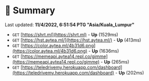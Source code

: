 # 📖 Summary
Last updated: **11/4/2022, 6:51:54 PTG "Asia/Kuala_Lumpur"**

- `GET` [https://shrt.ml](https://shrt.ml) - **Up** (1529ms)
- `GET` [https://hst.aytea.ml/](https://hst.aytea.ml/) - **Up** (413ms)
- `GET` [https://color.aytea.ml/4b31d6.png](https://color.aytea.ml/4b31d6.png) - **Up** (1636ms)
- `GET` [https://memeapi.aytea14.repl.co/gimme](https://memeapi.aytea14.repl.co/gimme) - **Up** (265ms)
- `GET` [https://teledrivemy.herokuapp.com/dashboard](https://teledrivemy.herokuapp.com/dashboard) - **Up** (202ms)
